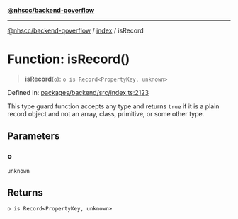 [**@nhscc/backend-qoverflow**](../../README.md)

***

[@nhscc/backend-qoverflow](../../README.md) / [index](../README.md) / isRecord

# Function: isRecord()

> **isRecord**(`o`): `o is Record<PropertyKey, unknown>`

Defined in: [packages/backend/src/index.ts:2123](https://github.com/nhscc/qoverflow.api.hscc.bdpa.org/blob/f5ce596891ef5639d9d2800df6d35c0e862108c3/packages/backend/src/index.ts#L2123)

This type guard function accepts any type and returns `true` if it is a plain
record object and not an array, class, primitive, or some other type.

## Parameters

### o

`unknown`

## Returns

`o is Record<PropertyKey, unknown>`
